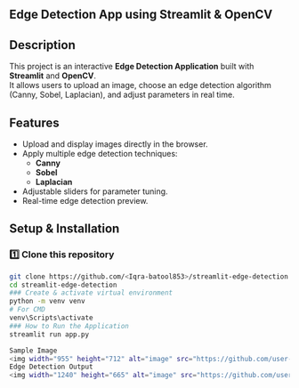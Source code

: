 ## Edge Detection App using Streamlit & OpenCV
## Description
This project is an interactive **Edge Detection Application** built with **Streamlit** and **OpenCV**.  
It allows users to upload an image, choose an edge detection algorithm (Canny, Sobel, Laplacian), and adjust parameters in real time.
##  Features
- Upload and display images directly in the browser.
- Apply multiple edge detection techniques:
  - **Canny**
  - **Sobel**
  - **Laplacian**
- Adjustable sliders for parameter tuning.
- Real-time edge detection preview.
##  Setup & Installation
### **1️⃣ Clone this repository**
```bash
git clone https://github.com/<Iqra-batool853>/streamlit-edge-detection.git
cd streamlit-edge-detection
### Create & activate virtual environment
python -m venv venv
# For CMD
venv\Scripts\activate
### How to Run the Application
streamlit run app.py

Sample Image
<img width="955" height="712" alt="image" src="https://github.com/user-attachments/assets/8e1363b8-f45a-497e-aa2a-585f1d9f96de" />
Edge Detection Output
<img width="1240" height="665" alt="image" src="https://github.com/user-attachments/assets/26beb2da-0176-4282-9544-1af5150ae100" />




